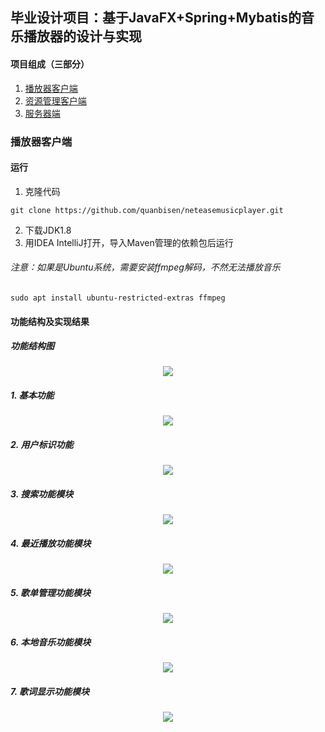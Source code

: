 ## 毕业设计项目：基于JavaFX+Spring+Mybatis的音乐播放器的设计与实现

#### 项目组成（三部分）

1. [播放器客户端](https://github.com/quanbisen/neteasemusicplayer)
2. [资源管理客户端](https://github.com/quanbisen/playermanager)
3. [服务器端](https://github.com/quanbisen/playerserver)

### 播放器客户端

#### 运行

1. 克隆代码

```shell
git clone https://github.com/quanbisen/neteasemusicplayer.git
```

2. 下载JDK1.8
3. 用IDEA IntelliJ打开，导入Maven管理的依赖包后运行

###### 注意：如果是Ubuntu系统，需要安装ffmpeg解码，不然无法播放音乐

```shell
sudo apt install ubuntu-restricted-extras ffmpeg
```

#### 功能结构及实现结果

##### 功能结构图

<div align='center'><img src='https://images.cnblogs.com/cnblogs_com/quanbisen/1779769/o_200603112358播放器客户端功能模块图.jpg'></img></div>

##### 1. 基本功能

<div align='center'><img src='https://images.cnblogs.com/cnblogs_com/quanbisen/1779769/o_200603112351基本功能模块实现图.jpg'></img></div>

##### 2. 用户标识功能

<div align='center'><img src='https://images.cnblogs.com/cnblogs_com/quanbisen/1779769/o_200603112434用户标识功能模块实现图.jpg'></img></div>

##### 3. 搜索功能模块

<div align='center'><img src='https://images.cnblogs.com/cnblogs_com/quanbisen/1779769/o_200603112354搜索功能模块实现图.jpg'></img></div>

##### 4. 最近播放功能模块

<div align='center'><img src='https://images.cnblogs.com/cnblogs_com/quanbisen/1779769/o_200603112402最近播放功能模块实现图.jpg'></img></div>

##### 5. 歌单管理功能模块

<div align='center'><img src='https://images.cnblogs.com/cnblogs_com/quanbisen/1779769/o_200603112409歌单管理功能模块实现图.jpg'></img></div>

##### 6. 本地音乐功能模块

<div align='center'><img src='https://images.cnblogs.com/cnblogs_com/quanbisen/1779769/o_200603114249本地音乐功能模块实现图.jpg'></img></div>

##### 7. 歌词显示功能模块

<div align='center'><img src='https://images.cnblogs.com/cnblogs_com/quanbisen/1779769/o_200603112425歌词显示功能模块实现图.jpg'></img></div>
